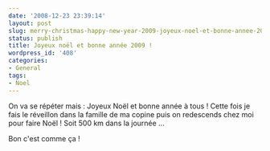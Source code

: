 ```yaml
---
date: '2008-12-23 23:39:14'
layout: post
slug: merry-christmas-happy-new-year-2009-joyeux-noel-et-bonne-annee-2009
status: publish
title: Joyeux noël et bonne année 2009 !
wordpress_id: '408'
categories:
- General
tags:
- Noel
---
```


On va se répéter mais : Joyeux Noël et bonne année à tous ! Cette fois je fais le réveillon dans la famille de ma copine puis on redescends chez moi pour faire Noël ! Soit 500 km dans la journée ...

Bon c'est comme ça !
